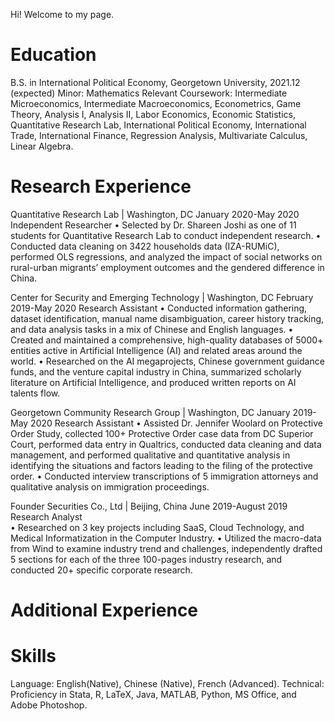 Hi! Welcome to my page.

Education
======
B.S. in International Political Economy, Georgetown University, 2021.12 (expected)
Minor: Mathematics
Relevant Coursework: Intermediate Microeconomics, Intermediate Macroeconomics, Econometrics, Game Theory, Analysis I, Analysis II, Labor Economics, Economic Statistics, Quantitative Research Lab, International Political Economy, International Trade, International Finance, Regression Analysis, Multivariate Calculus, Linear Algebra.

Research Experience
======
Quantitative Research Lab | Washington, DC	                                             January 2020-May 2020
Independent Researcher
•	Selected by Dr. Shareen Joshi as one of 11 students for Quantitative Research Lab to conduct independent research.
•	Conducted data cleaning on 3422 households data (IZA-RUMiC), performed OLS regressions, and analyzed the impact of social networks on rural-urban migrants’ employment outcomes and the gendered difference in China.

Center for Security and Emerging Technology | Washington, DC	                           February 2019-May 2020
Research Assistant
•	Conducted information gathering, dataset identification, manual name disambiguation, career history tracking, and data analysis tasks in a mix of Chinese and English languages. 
•	Created and maintained a comprehensive, high-quality databases of 5000+ entities active in Artificial Intelligence (AI) and related areas around the world.
•	Researched on the AI megaprojects, Chinese government guidance funds, and the venture capital industry in China, summarized scholarly literature on Artificial Intelligence, and produced written reports on AI talents flow.

Georgetown Community Research Group | Washington, DC	                                    January 2019-May 2020
Research Assistant
•	Assisted Dr. Jennifer Woolard on Protective Order Study, collected 100+ Protective Order case data from DC Superior Court, performed data entry in Qualtrics, conducted data cleaning and data management, and performed qualitative and quantitative analysis in identifying the situations and factors leading to the filing of the protective order.
•	Conducted interview transcriptions of 5 immigration attorneys and qualitative analysis on immigration proceedings.

Founder Securities Co., Ltd | Beijing, China                                              June 2019-August 2019
Research Analyst                     
•	Researched on 3 key projects including SaaS, Cloud Technology, and Medical Informatization in the Computer Industry.
•	Utilized the macro-data from Wind to examine industry trend and challenges, independently drafted 5 sections for each of the three 100-pages industry research, and conducted 20+ specific corporate research.

Additional Experience
======


Skills
======
Language: English(Native), Chinese (Native), French (Advanced).
Technical: Proficiency in Stata, R, LaTeX, Java, MATLAB, Python, MS Office, and Adobe Photoshop.


